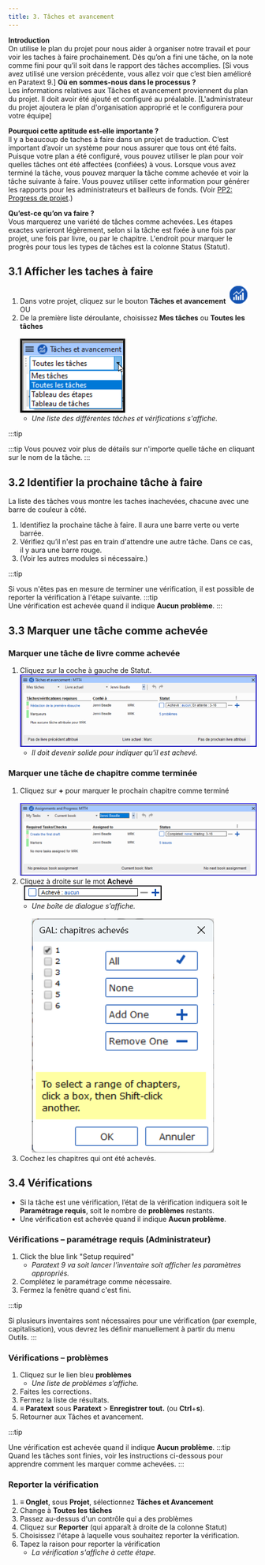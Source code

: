 ```yaml
---
title: 3. Tâches et avancement
---
```

**Introduction**  
On utilise le plan du projet pour nous aider à organiser notre travail et pour voir les taches à faire prochainement. Dès qu’on a fini une tâche, on la note comme fini pour qu’il soit dans le rapport des tâches accomplies. [Si vous avez utilisé une version précédente, vous allez voir que c’est bien amélioré en Paratext 9.] **Où en sommes-nous dans le processus ?**  
Les informations relatives aux Tâches et avancement proviennent du plan du projet. Il doit avoir été ajouté et configuré au préalable. [L'administrateur du projet ajoutera le plan d'organisation approprié et le configurera pour votre équipe]

**Pourquoi cette aptitude est-elle importante ?**  
Il y a beaucoup de taches à faire dans un projet de traduction. C’est important d’avoir un système pour nous assurer que tous ont été faits. Puisque votre plan a été configuré, vous pouvez utiliser le plan pour voir quelles tâches ont été affectées (confiées) à vous. Lorsque vous avez terminé la tâche, vous pouvez marquer la tâche comme achevée et voir la tâche suivante à faire. Vous pouvez utiliser cette information pour générer les rapports pour les administrateurs et bailleurs de fonds. (Voir [PP2: Progress de projet](6.PP2.md).)

**Qu’est-ce qu’on va faire ?**  
Vous marquerez une variété de tâches comme achevées. Les étapes exactes varieront légèrement, selon si la tâche est fixée à une fois par projet, une fois par livre, ou par le chapitre. L'endroit pour marquer le progrès pour tous les types de tâches est la colonne Status (Statut).

## 3.1 Afficher les taches à faire

1.  Dans votre projet, cliquez sur le bouton **Tâches et avancement**  ![](../media/03751d97bff94e04afee1ef9c87c4d22.png)  
   OU
1.  De la première liste déroulante, choisissez **Mes tâches** ou **Toutes les tâches**  
      
   ![](../media/124a913190ec764456633bce116c5da8.png)
     -  *Une liste des différentes tâches et vérifications s'affiche.*

:::tip

:::tip
Vous pouvez voir plus de détails sur n'importe quelle tâche en cliquant sur le nom de la tâche.
:::


## 3.2 Identifier la prochaine tâche à faire

La liste des tâches vous montre les taches inachevées, chacune avec une barre de couleur à côté.

1.  Identifiez la prochaine tâche à faire. Il aura une barre verte ou verte barrée.
1.  Vérifiez qu’il n'est pas en train d'attendre une autre tâche. Dans ce cas, il y aura une barre rouge.
1.  (Voir les autres modules si nécessaire.)

:::tip

Si vous n'êtes pas en mesure de terminer une vérification, il est possible de reporter la vérification à l'étape suivante. :::tip  
Une vérification est achevée quand il indique **Aucun problème**.
:::


## 3.3 Marquer une tâche comme achevée

### Marquer une tâche de livre comme achevée

1.  Cliquez sur la coche à gauche de Statut.  
   ![](../media/c7697487c90306b91b7587c3e2e0d298.png)
     -   *Il doit devenir solide pour indiquer qu'il est achevé.*



### Marquer une tâche de chapitre comme terminée

1.  Cliquez sur **+** pour marquer le prochain chapitre comme terminé  
      
   ![](../media/d6dc2e25549769d056778dfb6449a9e1.png)
1.  Cliquez à droite sur le mot **Achevé**   
     ![](../media/1b9e545da333cf08d8fd54c687c37323.png)
     -  *Une boîte de dialogue s’affiche.*  
          
       ![](../media/chapCompleted.fr.png)
2.  Cochez les chapitres qui ont été achevés.

## 3.4 Vérifications

-   Si la tâche est une vérification, l’état de la vérification indiquera soit le **Paramétrage requis**, soit le nombre de **problèmes** restants.
-   Une vérification est achevée quand il indique **Aucun problème**.

### Vérifications – paramétrage requis (Administrateur)

1.  Click the blue link "Setup required"
     -  *Paratext 9 va soit lancer l’inventaire soit afficher les paramètres appropriés.*
1.  Complétez le paramétrage comme nécessaire.
1.  Fermez la fenêtre quand c'est fini.

:::tip

Si plusieurs inventaires sont nécessaires pour une vérification (par exemple, capitalisation), vous devrez les définir manuellement à partir du menu Outils.
:::


### Vérifications – problèmes

1.  Cliquez sur le lien bleu **problèmes**
     -  *Une liste de problèmes s’affiche.*
1.  Faites les corrections.
1.  Fermez la liste de résultats.
1.  **≡ Paratext** sous **Paratext** \> **Enregistrer tout.** (ou **Ctrl**+**s**).
2.  Retourner aux Tâches et avancement.

:::tip

Une vérification est achevée quand il indique **Aucun problème**. :::tip  
Quand les tâches sont finies, voir les instructions ci-dessous pour apprendre comment les marquer comme achevées.
:::


### Reporter la vérification

1.  **≡ Onglet**, sous **Projet**, sélectionnez **Tâches et Avancement**
1.  Change à **Toutes les tâches**
1.  Passez au-dessus d'un contrôle qui a des problèmes
1.  Cliquez sur **Reporter** (qui apparaît à droite de la colonne Statut)
1.  Choisissez l'étape à laquelle vous souhaitez reporter la vérification.
1.  Tapez la raison pour reporter la vérification
     -  *La vérification s'affiche à cette étape.*
